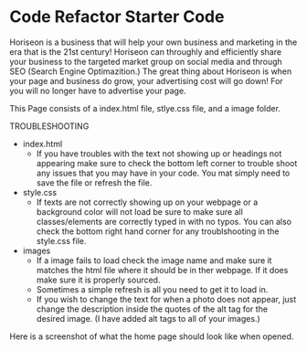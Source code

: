 # Code Refactor Starter Code

Horiseon is a business that will help your own business and marketing in the era that is the 21st century! Horiseon can throughly and efficiently share your business to the targeted market group on social media and through SEO (Search Engine Optimazition.) The great thing about Horiseon is when your page and business do grow, your advertising cost will go down! For you will no longer have to advertise your page.

This Page consists of a index.html file, stlye.css file, and a image folder.

TROUBLESHOOTING
 - index.html
    - If you have troubles with the text not showing up or headings not appearing make sure to check the bottom left corner to trouble shoot any issues that you may have in your code. You mat simply need to save the file or refresh the file.
 - style.css
    - If texts are not correctly showing up on your webpage or a background color will not load be sure to make sure all classes/elements are correctly typed in with no typos. You can also check the bottom right hand corner for any troublshooting in the style.css file.
 - images
    - If a image fails to load check the image name and make sure it matches the html file where it should be in ther webpage. If it does make sure it is properly sourced.
    - Sometimes a simple refresh is all you need to get it to load in.
    - If you wish to change the text for when a photo does not appear, just change the description inside the quotes of the alt tag for the desired image. (I have added alt tags to all of your images.)

Here is a screenshot of what the home page should look like when opened.


